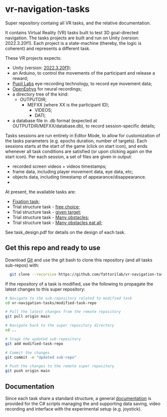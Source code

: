 # vr-navigation-tasks

Super repository containg all VR tasks, and the relative documentation.

It contains Virtual Reality (VR) tasks built to test 3D goal-directed navigation. The tasks projects are built and run on Unity (version: 2022.3.20f1).
Each project is a state-machine (thereby, the logic is coherent) and represents a different task.

These VR projects expects:
- Unity (version: [2022.3.20f1](https://unity.com/releases/editor/whats-new/2022.3.20));
- an Arduino, to control the movements of the participant and release a reward;
- [Pupil Labs](https://docs.pupil-labs.com/) eye-recording technology, to record eye movement data;
- [OpenEphys](https://open-ephys.org/gui) for neural recordings;
- a directory tree of the kind: 
    - OUTPUTDIR;
        - MEFXX (where XX is the participant ID);
          - VIDEOS;
          - DATI;
- a database file in .db format (expected at OUTPUTDIR/MEFXX/database.db), to record session-specific details;

Tasks sessions are run entirely in Editor Mode, to allow for customization of the tasks parameters (e.g. epochs duration, number of targets). 
Each sessions starts at the start of the game (click on start icon), and ends whenever all task conditions are satisfied (or upon clicking again on the start icon).
Per each session, a set of files are given in output:
- recorded screen videos + videos timestamps;
- frame data, including player movement data, eye data, etc;
- objects data, including timestamp of appearance/disappearance.
- 
At present, the available tasks are:

- [Fixation task](https://github.com/fattorilab/Fixation_3D_Task);
- Trial structure task - [free choice](https://github.com/fattorilab/Trial_Structure_free_choice_Task);
- Trial structure task - [given target](https://github.com/fattorilab/Trial_Structure_given_target_Task);
- Trial structure task - [Many obstacles](https://github.com/fattorilab/Trial_Structure_many_obstacles_Task);
- Trial structure task - [Many obstacles eat all](https://github.com/fattorilab/Trial_Structure_many_obstacles_eatAll_Task);

See task_design.pdf for details on the design of each task.

## Get this repo and ready to use

Download [Git](https://git-scm.com/downloads) and use the git bash to clone this repository (and all tasks sub-repos) with:

```bash
  git clone --recursive https://github.com/fattorilab/vr-navigation-tasks.git
```

If the repository of a task is modified, use the following to propagate the latest changes to this super repository:

```bash
# Navigate to the sub-repository related to modified task
cd vr-navigation-tasks/modified-task-repo

# Pull the latest changes from the remote repository
git pull origin main

# Navigate back to the super repository directory
cd ..

# Stage the updated sub-repository
git add modified-task-repo

# Commit the changes
git commit -m "Updated sub-repo"

# Push the changes to the remote super repository
git push origin main

```

## Documentation

Since each task share a standard structure, a general [documentation](https://linktodocumentation) is provided for the C# scripts managing the and supporting data saving, video recording and interface with the experimental setup (e.g. joystick).
